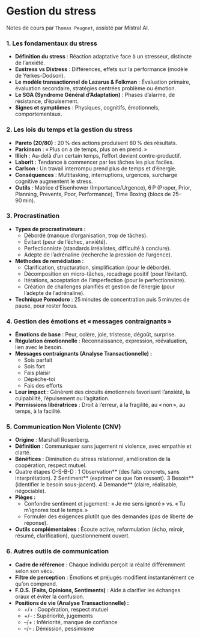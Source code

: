 # Gestion du stress

Notes de cours par `Thomas Peugnet`, assisté par Mistral AI.

### 1. Les fondamentaux du stress

- **Définition du stress** : Réaction adaptative face à un stresseur, distincte de l’anxiété.
- **Eustress vs Distress** : Différences, effets sur la performance (modèle de Yerkes-Dodson).
- **Le modèle transactionnel de Lazarus & Folkman** : Évaluation primaire, évaluation secondaire, stratégies centrées problème ou émotion.
- **Le SGA (Syndrome Général d’Adaptation)** : Phases d’alarme, de résistance, d’épuisement.
- **Signes et symptômes** : Physiques, cognitifs, émotionnels, comportementaux.

### 2. Les lois du temps et la gestion du stress

- **Pareto (20/80)** : 20 % des actions produisent 80 % des résultats.
- **Parkinson** : « Plus on a de temps, plus on en prend. »
- **Illich** : Au-delà d’un certain temps, l’effort devient contre-productif.
- **Laborit** : Tendance à commencer par les tâches les plus faciles.
- **Carlson** : Un travail interrompu prend plus de temps et d’énergie.
- **Conséquences** : Multitasking, interruptions, urgences, surcharge cognitive augmentent le stress.
- **Outils** : Matrice d’Eisenhower (Importance/Urgence), 6 P (Proper, Prior, Planning, Prevents, Poor, Performance), Time Boxing (blocs de 25–90 min).

### 3. Procrastination

- **Types de procrastinateurs :**
  - Débordé (manque d’organisation, trop de tâches).
  - Évitant (peur de l’échec, anxiété).
  - Perfectionniste (standards irréalistes, difficulté à conclure).
  - Adepte de l’adrénaline (recherche la pression de l’urgence).
- **Méthodes de remédiation :**
  - Clarification, structuration, simplification (pour le débordé).
  - Décomposition en micro-tâches, recadrage positif (pour l’évitant).
  - Itérations, acceptation de l’imperfection (pour le perfectionniste).
  - Création de challenges planifiés et gestion de l’énergie (pour l’adepte de l’adrénaline).
- **Technique Pomodoro** : 25 minutes de concentration puis 5 minutes de pause, pour rester focus.

### 4. Gestion des émotions et « messages contraignants »

- **Émotions de base** : Peur, colère, joie, tristesse, dégoût, surprise.
- **Régulation émotionnelle** : Reconnaissance, expression, réévaluation, lien avec le besoin.
- **Messages contraignants (Analyse Transactionnelle) :**
  - Sois parfait
  - Sois fort
  - Fais plaisir
  - Dépêche-toi
  - Fais des efforts
- **Leur impact** : Génèrent des circuits émotionnels favorisant l’anxiété, la culpabilité, l’épuisement ou l’agitation.
- **Permissions libératrices** : Droit à l’erreur, à la fragilité, au « non », au temps, à la facilité.

### 5. Communication Non Violente (CNV)

- **Origine** : Marshall Rosenberg.
- **Définition** : Communiquer sans jugement ni violence, avec empathie et clarté.
- **Bénéfices** : Diminution du stress relationnel, amélioration de la coopération, respect mutuel.
- Quatre étapes O-S-B-D :
  1 Observation** (des faits concrets, sans interprétation).
  2 Sentiment** (exprimer ce que l’on ressent).
  3 Besoin** (identifier le besoin sous-jacent).
  4 Demande** (claire, réalisable, négociable).
- **Pièges :**
  - Confondre sentiment et jugement : « Je me sens ignoré » vs. « Tu m’ignores tout le temps. »
  - Formuler des exigences plutôt que des demandes (pas de liberté de réponse).
- **Outils complémentaires** : Écoute active, reformulation (écho, miroir, résumé, clarification), questionnement ouvert.

### 6. Autres outils de communication

- **Cadre de référence** : Chaque individu perçoit la réalité différemment selon son vécu.
- **Filtre de perception** : Émotions et préjugés modifient instantanément ce qu’on comprend.
- **F.O.S. (Faits, Opinions, Sentiments)** : Aide à clarifier les échanges oraux et éviter la confusion.
- **Positions de vie (Analyse Transactionnelle) :**
  - +/+ : Coopération, respect mutuel
  - +/– : Supériorité, jugements
  - –/+ : Infériorité, manque de confiance
  - –/– : Démission, pessimisme